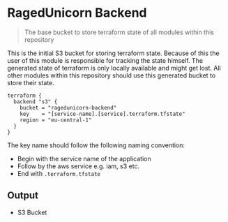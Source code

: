 # RagedUnicorn Backend

> The base bucket to store terraform state of all modules within this repository

This is the initial S3 bucket for storing terraform state. Because of this the user of this module is responsible for tracking the state himself. The generated state of terraform is only locally available and might get lost. All other modules within this repository should use this generated bucket to store their state.

```
terraform {
  backend "s3" {
    bucket = "ragedunicorn-backend"
    key    = "[service-name].[service].terraform.tfstate"
    region = "eu-central-1"
  }
}
```

The key name should follow the following naming convention:

* Begin with the service name of the application
* Follow by the aws service e.g. iam, s3 etc.
* End with `.terraform.tfstate`

## Output

- S3 Bucket
